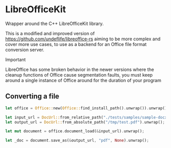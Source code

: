 # LibreOfficeKit

Wrapper around the C++ LibreOfficeKit library.

This is a modified and improved version of https://github.com/undeflife/libreoffice-rs aiming to be more complex and cover more
use cases, to use as a backend for an Office file format conversion server.


> [!IMPORTANT]
>
> LibreOffice has some broken behavior in the newer versions where the cleanup
> functions of Office cause segmentation faults, you must keep around a single 
> instance of Office around for the duration of your program

## Converting a file


```rust
let office = Office::new(Office::find_install_path().unwrap()).unwrap();

let input_url = DocUrl::from_relative_path("./tests/samples/sample-docx.docx").unwrap();
let output_url = DocUrl::from_absolute_path("/tmp/test.pdf").unwrap();

let mut document = office.document_load(&input_url).unwrap();

let _doc = document.save_as(&output_url, "pdf", None).unwrap();
```

